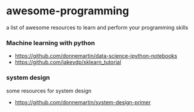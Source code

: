 # awesome-programming
a list of awesome resources to learn and perform your programming skills

### Machine learning with python
- https://github.com/donnemartin/data-science-ipython-notebooks
- https://github.com/jakevdp/sklearn_tutorial
### system design
some resources for system design
- https://github.com/donnemartin/system-design-primer
